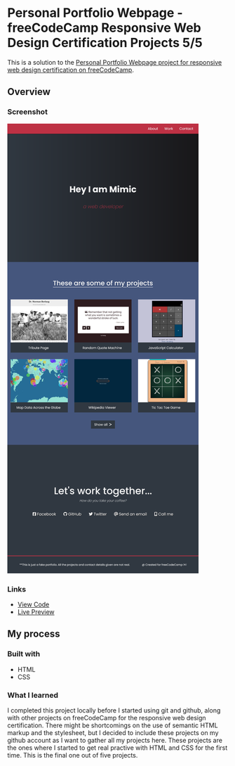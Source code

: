 # Personal Portfolio Webpage - freeCodeCamp Responsive Web Design Certification Projects 5/5

This is a solution to the [Personal Portfolio Webpage project for responsive web design certification on freeCodeCamp](https://www.freecodecamp.org/learn/2022/responsive-web-design/).

## Overview

### Screenshot

![](./screenshot.png)

### Links

- [View Code](https://github.com/elizerdim/personal-portfolio-webpage)
- [Live Preview](https://elizerdim.github.io/personal-portfolio-webpage)

## My process

### Built with

- HTML
- CSS

### What I learned

I completed this project locally before I started using git and github, along with other projects on freeCodeCamp for the responsive web design certification. There might be shortcomings on the use of semantic HTML markup and the stylesheet, but I decided to include these projects on my github account as I want to gather all my projects here. These projects are the ones where I started to get real practive with HTML and CSS for the first time. This is the final one out of five projects.